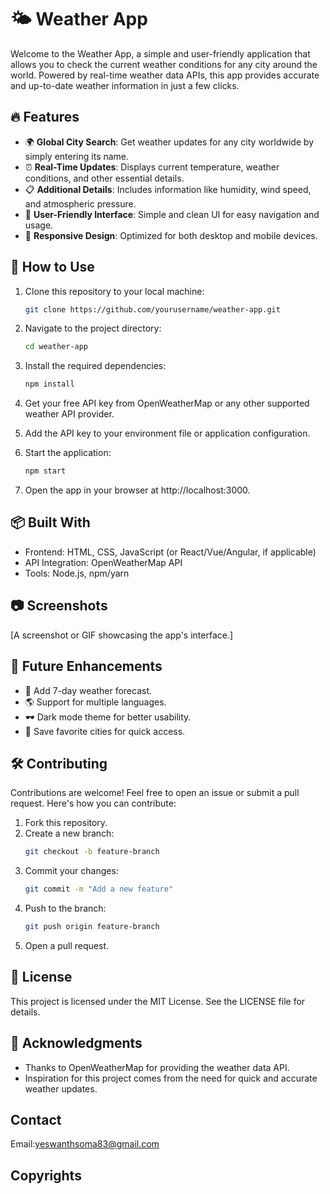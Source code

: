 # 🌤 Weather App

Welcome to the Weather App, a simple and user-friendly application that allows you to check the current weather conditions for any city around the world. Powered by real-time weather data APIs, this app provides accurate and up-to-date weather information in just a few clicks.

## 🔥 Features

- 🌍 **Global City Search**: Get weather updates for any city worldwide by simply entering its name.
- ⏰ **Real-Time Updates**: Displays current temperature, weather conditions, and other essential details.
- 📋 **Additional Details**: Includes information like humidity, wind speed, and atmospheric pressure.
- 🎨 **User-Friendly Interface**: Simple and clean UI for easy navigation and usage.
- 📱 **Responsive Design**: Optimized for both desktop and mobile devices.

## 🚀 How to Use

1. Clone this repository to your local machine:
   ```bash
   git clone https://github.com/yourusername/weather-app.git
   ```

2. Navigate to the project directory:
   ```bash
   cd weather-app
   ```

3. Install the required dependencies:
   ```bash
   npm install
   ```

4. Get your free API key from OpenWeatherMap or any other supported weather API provider.

5. Add the API key to your environment file or application configuration.

6. Start the application:
   ```bash
   npm start
   ```

7. Open the app in your browser at http://localhost:3000.

## 📦 Built With

- Frontend: HTML, CSS, JavaScript (or React/Vue/Angular, if applicable)
- API Integration: OpenWeatherMap API
- Tools: Node.js, npm/yarn

## 📷 Screenshots

[A screenshot or GIF showcasing the app's interface.]

## 🌟 Future Enhancements

- 🔮 Add 7-day weather forecast.
- 🌎 Support for multiple languages.
- 🕶️ Dark mode theme for better usability.
- 📌 Save favorite cities for quick access.

## 🛠️ Contributing

Contributions are welcome! Feel free to open an issue or submit a pull request. Here's how you can contribute:

1. Fork this repository.
2. Create a new branch:
   ```bash
   git checkout -b feature-branch
   ```
3. Commit your changes:
   ```bash
   git commit -m "Add a new feature"
   ```
4. Push to the branch:
   ```bash
   git push origin feature-branch
   ```
5. Open a pull request.

## 📄 License

This project is licensed under the MIT License. See the LICENSE file for details.

## 🙌 Acknowledgments

- Thanks to OpenWeatherMap for providing the weather data API.
- Inspiration for this project comes from the need for quick and accurate weather updates.

## Contact

Email:yeswanthsoma83@gmail.com

## Copyrights
